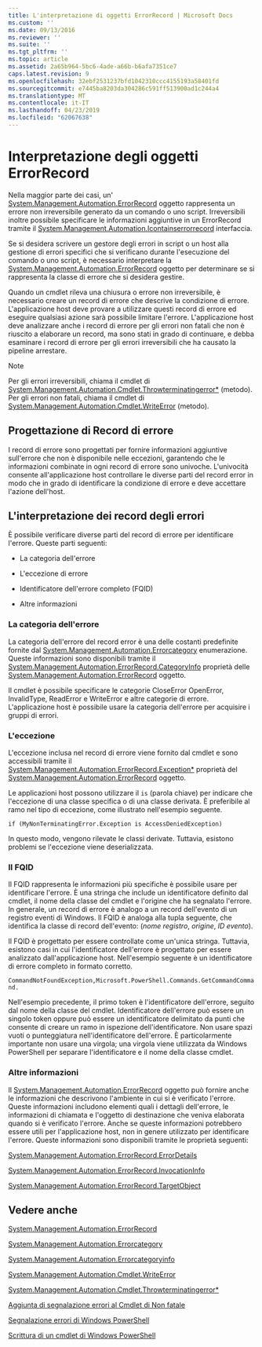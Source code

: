```yaml
---
title: L'interpretazione di oggetti ErrorRecord | Microsoft Docs
ms.custom: ''
ms.date: 09/13/2016
ms.reviewer: ''
ms.suite: ''
ms.tgt_pltfrm: ''
ms.topic: article
ms.assetid: 2a65b964-5bc6-4ade-a66b-b6afa7351ce7
caps.latest.revision: 9
ms.openlocfilehash: 32ebf2531237bfd1042310ccc4155193a58401fd
ms.sourcegitcommit: e7445ba8203da304286c591ff513900ad1c244a4
ms.translationtype: MT
ms.contentlocale: it-IT
ms.lasthandoff: 04/23/2019
ms.locfileid: "62067638"
---
```

# <a name="interpreting-errorrecord-objects"></a>Interpretazione degli oggetti ErrorRecord

Nella maggior parte dei casi, un' [System.Management.Automation.ErrorRecord](/dotnet/api/System.Management.Automation.ErrorRecord) oggetto rappresenta un errore non irreversibile generato da un comando o uno script. Irreversibili inoltre possibile specificare le informazioni aggiuntive in un ErrorRecord tramite il [System.Management.Automation.Icontainserrorrecord](/dotnet/api/System.Management.Automation.IContainsErrorRecord) interfaccia.

Se si desidera scrivere un gestore degli errori in script o un host alla gestione di errori specifici che si verificano durante l'esecuzione del comando o uno script, è necessario interpretare la [System.Management.Automation.ErrorRecord](/dotnet/api/System.Management.Automation.ErrorRecord) oggetto per determinare se si rappresenta la classe di errore che si desidera gestire.

Quando un cmdlet rileva una chiusura o errore non irreversibile, è necessario creare un record di errore che descrive la condizione di errore. L'applicazione host deve provare a utilizzare questi record di errore ed eseguire qualsiasi azione sarà possibile limitare l'errore. L'applicazione host deve analizzare anche i record di errore per gli errori non fatali che non è riuscito a elaborare un record, ma sono stati in grado di continuare, e debba esaminare i record di errore per gli errori irreversibili che ha causato la pipeline arrestare.

> [!NOTE]
> Per gli errori irreversibili, chiama il cmdlet di [System.Management.Automation.Cmdlet.Throwterminatingerror*](/dotnet/api/System.Management.Automation.Cmdlet.ThrowTerminatingError) (metodo). Per gli errori non fatali, chiama il cmdlet di [System.Management.Automation.Cmdlet.WriteError](/dotnet/api/System.Management.Automation.Cmdlet.WriteError) (metodo).

## <a name="error-record-design"></a>Progettazione di Record di errore

I record di errore sono progettati per fornire informazioni aggiuntive sull'errore che non è disponibile nelle eccezioni, garantendo che le informazioni combinate in ogni record di errore sono univoche. L'univocità consente all'applicazione host controllare le diverse parti del record error in modo che in grado di identificare la condizione di errore e deve accettare l'azione dell'host.

## <a name="interpreting-error-records"></a>L'interpretazione dei record degli errori

È possibile verificare diverse parti del record di errore per identificare l'errore. Queste parti seguenti:

- La categoria dell'errore

- L'eccezione di errore

- Identificatore dell'errore completo (FQID)

- Altre informazioni

### <a name="the-error-category"></a>La categoria dell'errore

La categoria dell'errore del record error è una delle costanti predefinite fornite dal [System.Management.Automation.Errorcategory](/dotnet/api/System.Management.Automation.ErrorCategory) enumerazione. Queste informazioni sono disponibili tramite il [System.Management.Automation.ErrorRecord.CategoryInfo](/dotnet/api/System.Management.Automation.ErrorRecord.CategoryInfo) proprietà delle [System.Management.Automation.ErrorRecord](/dotnet/api/System.Management.Automation.ErrorRecord) oggetto.

Il cmdlet è possibile specificare le categorie CloseError OpenError, InvalidType, ReadError e WriteError e altre categorie di errore. L'applicazione host è possibile usare la categoria dell'errore per acquisire i gruppi di errori.

### <a name="the-exception"></a>L'eccezione

L'eccezione inclusa nel record di errore viene fornito dal cmdlet e sono accessibili tramite il [System.Management.Automation.ErrorRecord.Exception*](/dotnet/api/System.Management.Automation.ErrorRecord.Exception) proprietà del [ System.Management.Automation.ErrorRecord](/dotnet/api/System.Management.Automation.ErrorRecord) oggetto.

Le applicazioni host possono utilizzare il `is` (parola chiave) per indicare che l'eccezione di una classe specifica o di una classe derivata. È preferibile al ramo nel tipo di eccezione, come illustrato nell'esempio seguente.

`if (MyNonTerminatingError.Exception is AccessDeniedException)`

In questo modo, vengono rilevate le classi derivate. Tuttavia, esistono problemi se l'eccezione viene deserializzata.

### <a name="the-fqid"></a>Il FQID

Il FQID rappresenta le informazioni più specifiche è possibile usare per identificare l'errore. È una stringa che include un identificatore definito dal cmdlet, il nome della classe del cmdlet e l'origine che ha segnalato l'errore. In generale, un record di errore è analogo a un record dell'evento di un registro eventi di Windows. Il FQID è analoga alla tupla seguente, che identifica la classe di record dell'evento: (*nome registro*, *origine*, *ID evento*).

Il FQID è progettato per essere controllate come un'unica stringa. Tuttavia, esistono casi in cui l'identificatore dell'errore è progettato per essere analizzato dall'applicazione host. Nell'esempio seguente è un identificatore di errore completo in formato corretto.

`CommandNotFoundException,Microsoft.PowerShell.Commands.GetCommandCommand.`

Nell'esempio precedente, il primo token è l'identificatore dell'errore, seguito dal nome della classe del cmdlet. Identificatore dell'errore può essere un singolo token oppure può essere un identificatore delimitato da punti che consente di creare un ramo in ispezione dell'identificatore. Non usare spazi vuoti o punteggiatura nell'identificatore dell'errore. È particolarmente importante non usare una virgola; una virgola viene utilizzata da Windows PowerShell per separare l'identificatore e il nome della classe cmdlet.

### <a name="other-information"></a>Altre informazioni

Il [System.Management.Automation.ErrorRecord](/dotnet/api/System.Management.Automation.ErrorRecord) oggetto può fornire anche le informazioni che descrivono l'ambiente in cui si è verificato l'errore. Queste informazioni includono elementi quali i dettagli dell'errore, le informazioni di chiamata e l'oggetto di destinazione che veniva elaborata quando si è verificato l'errore. Anche se queste informazioni potrebbero essere utili per l'applicazione host, non in genere utilizzato per identificare l'errore. Queste informazioni sono disponibili tramite le proprietà seguenti:

[System.Management.Automation.ErrorRecord.ErrorDetails](/dotnet/api/System.Management.Automation.ErrorRecord.ErrorDetails)

[System.Management.Automation.ErrorRecord.InvocationInfo](/dotnet/api/System.Management.Automation.ErrorRecord.InvocationInfo)

[System.Management.Automation.ErrorRecord.TargetObject](/dotnet/api/System.Management.Automation.ErrorRecord.TargetObject)

## <a name="see-also"></a>Vedere anche

[System.Management.Automation.ErrorRecord](/dotnet/api/System.Management.Automation.ErrorRecord)

[System.Management.Automation.Errorcategory](/dotnet/api/System.Management.Automation.ErrorCategory)

[System.Management.Automation.Errorcategoryinfo](/dotnet/api/System.Management.Automation.ErrorCategoryInfo)

[System.Management.Automation.Cmdlet.WriteError](/dotnet/api/System.Management.Automation.Cmdlet.WriteError)

[System.Management.Automation.Cmdlet.Throwterminatingerror*](/dotnet/api/System.Management.Automation.Cmdlet.ThrowTerminatingError)

[Aggiunta di segnalazione errori al Cmdlet di Non fatale](./adding-non-terminating-error-reporting-to-your-cmdlet.md)

[Segnalazione errori di Windows PowerShell](./error-reporting-concepts.md)

[Scrittura di un cmdlet di Windows PowerShell](./writing-a-windows-powershell-cmdlet.md)
